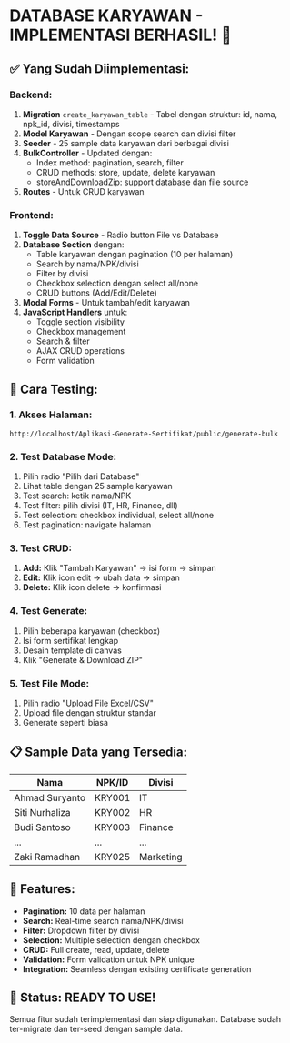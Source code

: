 # DATABASE KARYAWAN - IMPLEMENTASI BERHASIL! 🎉

## ✅ Yang Sudah Diimplementasi:

### **Backend:**
1. **Migration** `create_karyawan_table` - Tabel dengan struktur: id, nama, npk_id, divisi, timestamps
2. **Model Karyawan** - Dengan scope search dan divisi filter 
3. **Seeder** - 25 sample data karyawan dari berbagai divisi
4. **BulkController** - Updated dengan:
   - Index method: pagination, search, filter
   - CRUD methods: store, update, delete karyawan
   - storeAndDownloadZip: support database dan file source
5. **Routes** - Untuk CRUD karyawan

### **Frontend:**
1. **Toggle Data Source** - Radio button File vs Database
2. **Database Section** dengan:
   - Table karyawan dengan pagination (10 per halaman)
   - Search by nama/NPK/divisi
   - Filter by divisi
   - Checkbox selection dengan select all/none
   - CRUD buttons (Add/Edit/Delete)
3. **Modal Forms** - Untuk tambah/edit karyawan
4. **JavaScript Handlers** untuk:
   - Toggle section visibility
   - Checkbox management
   - Search & filter
   - AJAX CRUD operations
   - Form validation

## 🎯 Cara Testing:

### **1. Akses Halaman:**
```
http://localhost/Aplikasi-Generate-Sertifikat/public/generate-bulk
```

### **2. Test Database Mode:**
1. Pilih radio "Pilih dari Database"
2. Lihat table dengan 25 sample karyawan
3. Test search: ketik nama/NPK
4. Test filter: pilih divisi (IT, HR, Finance, dll)
5. Test selection: checkbox individual, select all/none
6. Test pagination: navigate halaman

### **3. Test CRUD:**
1. **Add:** Klik "Tambah Karyawan" → isi form → simpan
2. **Edit:** Klik icon edit → ubah data → simpan  
3. **Delete:** Klik icon delete → konfirmasi

### **4. Test Generate:**
1. Pilih beberapa karyawan (checkbox)
2. Isi form sertifikat lengkap
3. Desain template di canvas
4. Klik "Generate & Download ZIP"

### **5. Test File Mode:**
1. Pilih radio "Upload File Excel/CSV" 
2. Upload file dengan struktur standar
3. Generate seperti biasa

## 📋 Sample Data yang Tersedia:

| Nama | NPK/ID | Divisi |
|------|--------|--------|
| Ahmad Suryanto | KRY001 | IT |
| Siti Nurhaliza | KRY002 | HR |
| Budi Santoso | KRY003 | Finance |
| ... | ... | ... |
| Zaki Ramadhan | KRY025 | Marketing |

## 🔧 Features:

- **Pagination:** 10 data per halaman
- **Search:** Real-time search nama/NPK/divisi
- **Filter:** Dropdown filter by divisi
- **Selection:** Multiple selection dengan checkbox
- **CRUD:** Full create, read, update, delete
- **Validation:** Form validation untuk NPK unique
- **Integration:** Seamless dengan existing certificate generation

## 🚀 Status: READY TO USE!

Semua fitur sudah terimplementasi dan siap digunakan. Database sudah ter-migrate dan ter-seed dengan sample data.
